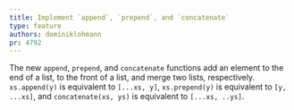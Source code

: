 ```yaml
---
title: Implement `append`, `prepend`, and `concatenate`
type: feature
authors: dominiklohmann
pr: 4792
---
```


The new `append`, `prepend`, and `concatenate` functions add an element to the
end of a list, to the front of a list, and merge two lists, respectively.
`xs.append(y)` is equivalent to `[...xs, y]`, `xs.prepend(y)` is equivalent to
`[y, ...xs]`, and `concatenate(xs, ys)` is equivalent to `[...xs, ..ys]`.
